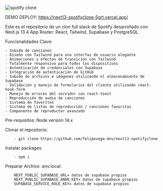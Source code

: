 ![spotify clone](https://github.com/felipevega-dev/next13-spotifyclone/assets/86897009/45101a86-02cb-42a7-993a-15ad68485034)

DEMO DEPLOY: https://next13-spotifyclone-5grt.vercel.app/

Este es el repositorio de un clon full stack de Spotify desarrollado con Next.js 13.4 App Router: 
React, Tailwind, Supabase y PostgreSQL.

Funcionalidades Clave:

	- Subida de canciones
	- Diseño con Tailwind para una interfaz de usuario elegante
	- Animaciones y efectos de transición con Tailwind
	- Totalmente responsivo para todos los dispositivos
	- Autenticación de credenciales con Supabase
	- Integración de autenticación de GitHub
	- Subida de archivos e imágenes utilizando el almacenamiento de Supabase
	- Validación y manejo de formularios del cliente utilizando react-hook-form
	- Manejo de errores del servidor con react-toast
	- Reproducción de audio de canciones
	- Sistema de favoritos
	- Sistema de listas de reproducción / canciones favoritas
	- Componente de reproductor avanzado
	
Pre-requisitos: Node versión 14.x

Clonar el repositorio:

		- git clone https://github.com/felipevega-dev/next13-spotifyclone
Instalar packages:

		- npm i
	
Preparar Archivo .env.local:

		NEXT_PUBLIC_SUPABASE_URL= datos de supabase propios
		NEXT_PUBLIC_SUPABASE_ANON_KEY= datos de supabase propios
		SUPABASE_SERVICE_ROLE_KEY= datos de supabase propios
